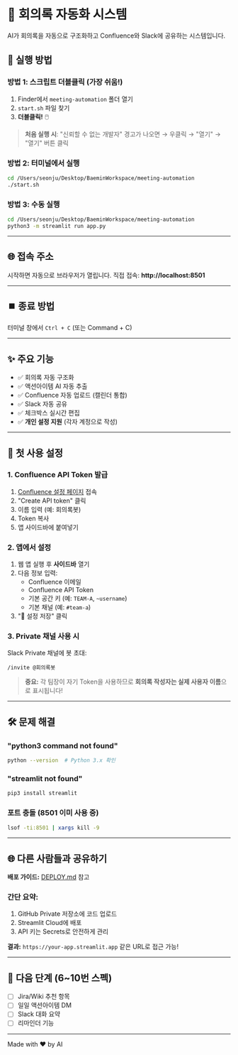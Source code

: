 # 🤖 회의록 자동화 시스템

AI가 회의록을 자동으로 구조화하고 Confluence와 Slack에 공유하는 시스템입니다.

## 🚀 실행 방법

### 방법 1: 스크립트 더블클릭 (가장 쉬움!)

1. Finder에서 `meeting-automation` 폴더 열기
2. `start.sh` 파일 찾기
3. **더블클릭!** 🖱️

> **처음 실행 시**: "신뢰할 수 없는 개발자" 경고가 나오면
> → 우클릭 → "열기" → "열기" 버튼 클릭

### 방법 2: 터미널에서 실행

```bash
cd /Users/seonju/Desktop/BaeminWorkspace/meeting-automation
./start.sh
```

### 방법 3: 수동 실행

```bash
cd /Users/seonju/Desktop/BaeminWorkspace/meeting-automation
python3 -m streamlit run app.py
```

---

## 🌐 접속 주소

시작하면 자동으로 브라우저가 열립니다.
직접 접속: **http://localhost:8501**

---

## ⏹️ 종료 방법

터미널 창에서 `Ctrl + C` (또는 Command + C)

---

## ✨ 주요 기능

- ✅ 회의록 자동 구조화
- ✅ 액션아이템 AI 자동 추출
- ✅ Confluence 자동 업로드 (캘린더 통합)
- ✅ Slack 자동 공유
- ✅ 체크박스 실시간 편집
- ✅ **개인 설정 지원** (각자 계정으로 작성)

---

## 🔧 첫 사용 설정

### 1. Confluence API Token 발급

1. [Confluence 설정 페이지](https://id.atlassian.com/manage-profile/security/api-tokens) 접속
2. "Create API token" 클릭
3. 이름 입력 (예: 회의록봇)
4. Token 복사
5. 앱 사이드바에 붙여넣기

### 2. 앱에서 설정

1. 웹 앱 실행 후 **사이드바** 열기
2. 다음 정보 입력:
   - Confluence 이메일
   - Confluence API Token
   - 기본 공간 키 (예: `TEAM-A`, `~username`)
   - 기본 채널 (예: `#team-a`)
3. "💾 설정 저장" 클릭

### 3. Private 채널 사용 시

Slack Private 채널에 봇 초대:
```
/invite @회의록봇
```

> **중요:** 각 팀장이 자기 Token을 사용하므로 **회의록 작성자는 실제 사용자 이름**으로 표시됩니다!

---

## 🛠️ 문제 해결

### "python3 command not found"
```bash
python --version  # Python 3.x 확인
```

### "streamlit not found"
```bash
pip3 install streamlit
```

### 포트 충돌 (8501 이미 사용 중)
```bash
lsof -ti:8501 | xargs kill -9
```

---

## 🌐 다른 사람들과 공유하기

**배포 가이드:** [DEPLOY.md](DEPLOY.md) 참고

### 간단 요약:
1. GitHub Private 저장소에 코드 업로드
2. Streamlit Cloud에 배포
3. API 키는 Secrets로 안전하게 관리

**결과:** `https://your-app.streamlit.app` 같은 URL로 접근 가능!

---

## 📝 다음 단계 (6~10번 스펙)

- [ ] Jira/Wiki 추천 항목
- [ ] 일일 액션아이템 DM
- [ ] Slack 대화 요약
- [ ] 리마인더 기능

---

Made with ❤️ by AI
